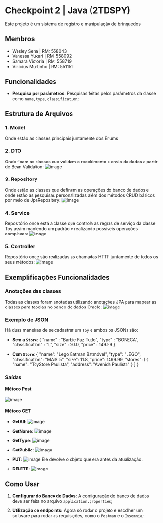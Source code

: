 # Checkpoint 2 | Java (2TDSPY)

Este projeto é um sistema de registro e manipulação de brinquedos

## Membros

- Wesley Sena | RM: 558043
- Vanessa Yukari | RM: 558092
- Samara Victoria | RM: 558719
- Vinicius Murtinho | RM: 551151

## Funcionalidades

- **Pesquisa por parâmetros**: Pesquisas feitas pelos parâmetros da classe como `name`, `type`, `classification`;

## Estrutura de Arquivos

### 1. **Model**
Onde estão as classes principais juntamente dos Enums

### 2. **DTO**
Onde ficam as classes que validam o recebimento e envio de dados a partir de Bean Validation:
![image](https://github.com/user-attachments/assets/612a2ebd-f4c9-453f-98a5-90b10e034470)

### 3. **Repository**
Onde estão as classes que definem as operações do banco de dados e onde estão as pesquisas personalizadas além dos métodos CRUD básicos por meio de JpaRepository:
![image](https://github.com/user-attachments/assets/2dd1235a-0922-411a-9ea4-4769df20c722)


### 4. **Service**
Repositório onde está a classe que controla as regras de serviço da classe Toy assim mantendo um padrão e realizando possíveis operações complexas:
![image](https://github.com/user-attachments/assets/9f43860d-80b2-408e-8900-6c491eeec151)

### 5. **Controller**
Repositório onde são realizadas as chamadas HTTP juntamente de todos os seus métodos:
![image](https://github.com/user-attachments/assets/14303bb1-d8cb-403f-acd4-c74e13022729)


## Exemplificações Funcionalidades

### Anotações das classes
Todas as classes foram anotadas utilizando anotações JPA para mapear as classes para tabelas no banco de dados Oracle:
![image](https://github.com/user-attachments/assets/2811f3fe-6571-4e8f-9e93-158a68143aa1)

### Exemplo de JSON

Há duas maneiras de se cadastrar um `Toy` e ambos os JSONs são:

- **Sem a `Store`**:
  {
    "name" : "Barbie Faz Tudo",
    "type" : "BONECA",
    "classification" : "L",
    "size" : 20.0,
    "price" : 149.99
  }

- **Com `Store`**:
          {
            "name": "Lego Batman Batmóvel",
            "type": "LEGO",
            "classification": "MAIS_5",
            "size": 11.8,
            "price": 1499.99,
            "stores": [
                {
                    "name": "ToyStore Paulista",
                    "address": "Avenida Paulista"
                }
            ]
        }

### Saídas

#### Método Post
![image](https://github.com/user-attachments/assets/7c39140e-0661-40f2-b9bf-9ee03ff45650)

#### Método GET
- **GetAll**:
  ![image](https://github.com/user-attachments/assets/7ab58137-4b91-491b-98b4-a45ebb941db6)

- **GetName**:
  ![image](https://github.com/user-attachments/assets/7e3a3697-b22d-48a1-84da-4268678925b9)

- **GetType**:
  ![image](https://github.com/user-attachments/assets/646cd261-b90a-4a02-a8ba-1bb5bc06e642)

- **GetPublic**:
  ![image](https://github.com/user-attachments/assets/84455536-4a44-4985-900d-de21f363c0be)

- **PUT**:
  ![image](https://github.com/user-attachments/assets/32079ce8-260b-4239-a23e-1cbc261acc1c)
  Ele devolve o objeto que era antes da atualização.

- **DELETE**:
  ![image](https://github.com/user-attachments/assets/b39782e9-466d-406a-9528-ec0452827514)


## Como Usar

1. **Configurar do Banco de Dados:**
A configuração do banco de dados deve ser feita no arquivo `application.properties`;

2. **Utilização de endpoints:**
Agora só rodar o projeto e escolher um software para rodar as requisições, como o `Postman` e o `Insomnia`;

